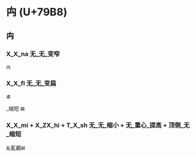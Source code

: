 # 禸 (U+79B8)

## 禸 

### X_X_na 无_无_变窄
`禸`

### X_X_fl 无_无_变扁
`禼`

_缩短
`竊`

### X_X_mi + X_ZX_hi + T_X_sh 无_无_缩小 + 无_重心_提高 + 顶侧_无_缩短
`亂`薍覶`辭`
